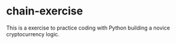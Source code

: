 # chain-exercise
This is a exercise to practice coding with Python building a novice cryptocurrency logic.
